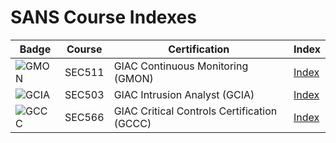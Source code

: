 # SANS Course Indexes

| Badge | Course | Certification | Index |
| -- | -- | -- | -- |
| ![GMON](https://www.giac.org/images/design/custom/icons/certs/small/gmon-gold.png) | SEC511 | GIAC Continuous Monitoring (GMON) | [Index](https://github.com/xtajr/sans-indexes/blob/main/indexes/GMON.xlsx) |
| ![GCIA](https://www.giac.org/images/design/custom/icons/certs/small/gcia-gold.png) | SEC503 | GIAC Intrusion Analyst (GCIA) | [Index](https://github.com/xtajr/sans-indexes/blob/main/indexes/GCIA.xlsx) |
| ![GCCC](https://www.giac.org/images/design/custom/icons/certs/small/gccc-gold.png) | SEC566 | GIAC Critical Controls Certification (GCCC) | [Index](https://github.com/xtajr/sans-indexes/blob/main/indexes/GCCC.pdf) |


